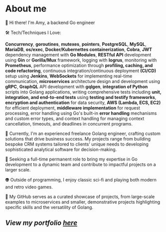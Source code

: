 # About me
👋 Hi there! I'm Amy, a backend Go engineer 

🛠️ Tech/Techniques I Love:

**Concurrency**, **goroutines**, **mutexes**, **pointers**, **PostgreSQL**, **MySQL**, **MariaDB**, **os/exec**, **Docker/Kubernettes containerization**, **Cobra**, **JWT** dependency management with **Go Modules**, **RESTful API** development using **Gin** or **Gorilla/Mux** framework, logging with **logrus**, monitoring with **Prometheus**, performance optimization through **profiling, caching, and code refactoring**, continuous integration/continuous deployment **(CI/CD)** setup using **Jenkins**, **WebSockets** for implementing real-time communication, **microservices** architecture design and development using **gRPC**, **GraphQL** API development with **gqlgen**, **integration of Python** scripts into Golang applications,  writing comprehensive tests including **unit, integration, and end-to-end tests** using **testing and testify frameworks**, **encryption and authentication** for data security, **AWS (Lambda, ECS, EC2)** for efficient deployment, **middleware implementation** for request processing, error handling using Go's built-in **error handling** mechanisms and custom error types, and context handling for managing context cancellation, timeouts, and deadlines in concurrent programs.

🚀 Currently, I'm an experienced freelance Golang engineer, crafting custom solutions that drive business success. My projects range from building bespoke CRM systems tailored to clients' unique needs to developing sophisticated analytical software for decision-making.

💼 Seeking a full-time permanent role to bring my expertise in Go development to a dynamic team and contribute to impactful projects on a larger scale.

👽 Outside of programming, I enjoy classic sci-fi and playing both modern and retro video games.

🔗 My GitHub serves as a curated showcase of projects, from large-scale examples to microservices and smaller, demonstrative projects highlighting specific skills and the versatility of Golang.

## *View my portfolio [here](https://github.com/amy324/Portfolio/blob/main/README.md)*















